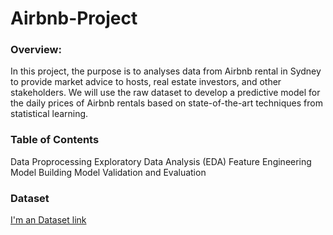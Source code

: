 # Airbnb-Project 



### Overview:

In this project, the purpose is to analyses data from Airbnb rental in Sydney to provide market advice to hosts, real estate investors, and other stakeholders. We will use the raw dataset to develop a predictive model for the daily prices of Airbnb rentals based on state-of-the-art techniques from statistical learning.

### Table of Contents 
Data Proprocessing
Exploratory Data Analysis (EDA)
Feature Engineering 
Model Building 
Model Validation and Evaluation 

### Dataset 

[I'm an Dataset link](https://drive.google.com/drive/folders/1BNznLRF-k_K9NwG7UwZfunQBeJ4eQO4Q)

